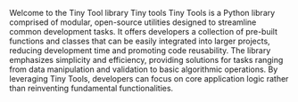 Welcome to the Tiny Tool library
Tiny tools Tiny Tools is a Python library comprised of modular, open-source utilities designed to streamline common development tasks. It offers developers a collection of pre-built functions and classes that can be easily integrated into larger projects, reducing development time and promoting code reusability. The library emphasizes simplicity and efficiency, providing solutions for tasks ranging from data manipulation and validation to basic algorithmic operations. By leveraging Tiny Tools, developers can focus on core application logic rather than reinventing fundamental functionalities.
